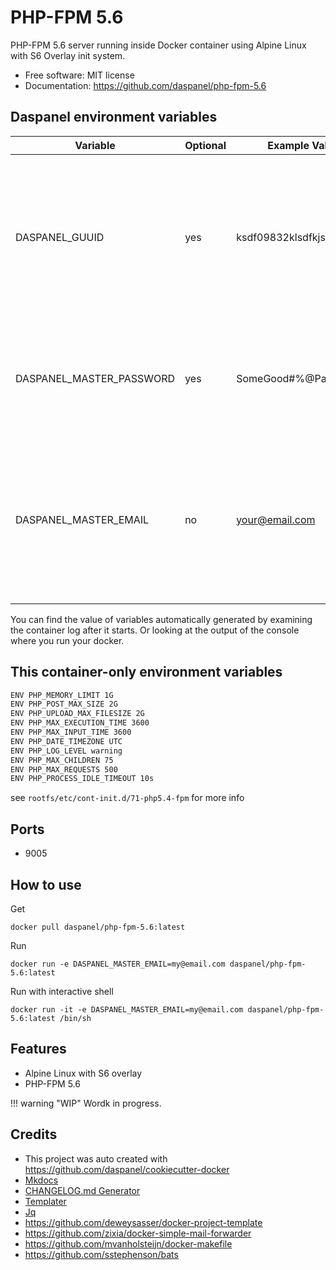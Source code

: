 
# PHP-FPM 5.6

PHP-FPM 5.6 server running inside Docker container using Alpine Linux with S6 Overlay init system.

* Free software: MIT license
* Documentation: https://github.com/daspanel/php-fpm-5.6

## Daspanel environment variables
| Variable | Optional      | Example Value | Purpose
|----------|---------------|---------------|---------------|
| DASPANEL_GUUID | yes | ksdf09832klsdfkjsdlk | UUID used in Daspanel system to identify a unique instance of data. If you don't provide one Daspanel generate it using [Getuuid API](https://9jzojg54n7.execute-api.us-east-1.amazonaws.com/v1/uuid)|
| DASPANEL_MASTER_PASSWORD | yes | SomeGood#%@Passwd123 | Password to be used in the various Daspanel services. Automatically generated if you do not provide one.
| DASPANEL_MASTER_EMAIL | no | your@email.com | Email of the owner of Daspanel instance. It can be used for receiving notifications from the system. The Docker container will not run if it is not informed.

You can find the value of variables automatically generated by examining the 
container log after it starts. Or looking at the output of the console where 
you run your docker.

## This container-only environment variables
```bash
ENV PHP_MEMORY_LIMIT 1G
ENV PHP_POST_MAX_SIZE 2G
ENV PHP_UPLOAD_MAX_FILESIZE 2G
ENV PHP_MAX_EXECUTION_TIME 3600
ENV PHP_MAX_INPUT_TIME 3600
ENV PHP_DATE_TIMEZONE UTC
ENV PHP_LOG_LEVEL warning
ENV PHP_MAX_CHILDREN 75
ENV PHP_MAX_REQUESTS 500
ENV PHP_PROCESS_IDLE_TIMEOUT 10s
```
see `rootfs/etc/cont-init.d/71-php5.4-fpm` for more info

## Ports
* 9005

## How to use
Get
```shell
docker pull daspanel/php-fpm-5.6:latest
```

Run
```shell
docker run -e DASPANEL_MASTER_EMAIL=my@email.com daspanel/php-fpm-5.6:latest
```

Run with interactive shell 
```shell
docker run -it -e DASPANEL_MASTER_EMAIL=my@email.com daspanel/php-fpm-5.6:latest /bin/sh
```

## Features

* Alpine Linux with S6 overlay
* PHP-FPM 5.6

!!! warning "WIP"
    Wordk in progress.

## Credits

* This project was auto created with <https://github.com/daspanel/cookiecutter-docker>
* [Mkdocs](http://www.mkdocs.org/)
* [CHANGELOG.md Generator](https://github.com/mh-cbon/changelog)
* [Templater](https://github.com/webhippie/templater)
* [Jq](https://stedolan.github.io/jq/)
* <https://github.com/deweysasser/docker-project-template>
* <https://github.com/zixia/docker-simple-mail-forwarder>
* <https://github.com/mvanholsteijn/docker-makefile>
* <https://github.com/sstephenson/bats>

